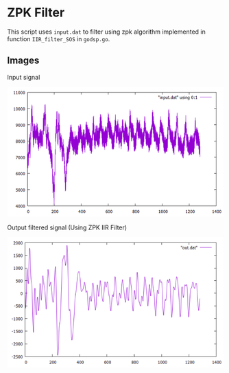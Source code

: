 # ZPK Filter
This script uses `input.dat` to filter using zpk algorithm implemented in function `IIR_filter_SOS` in `godsp.go`.

## Images
Input signal

![Input Signal](images/input.png)

Output filtered signal (Using ZPK IIR Filter)

![Output Signal](images/iir_filtered_raw_extended_truncated.png)